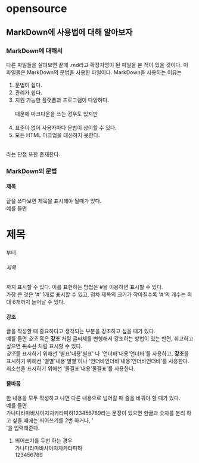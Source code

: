 # opensource
## MarkDown에 사용법에 대해 알아보자

### MarkDown에 대해서
다른 파일들을 살펴보면 끝에 .md라고 확장자명이 된 파일을 본 적이 있을 것이다. 이 파일들은 MarkDown의 문법을 사용한 파일이다. MarkDown을 사용하는 이유는
1. 문법이 쉽다.
2. 관리가 쉽다.
3. 지원 가능한 플랫폼과 프로그램이 다양하다. <br><br>
때문에 마크다운을 쓰는 경우도 있지만 <br><br>
1. 표준이 없어 사용자마다 문법이 상이할 수 있다.
2. 모든 HTML 마크업을 대신하지 못한다.
<br>
라는 단점 또한 존재한다.

### MarkDown의 문법
#### 제목
글을 쓰다보면 제목을 표시해야 될때가 있다.  
예를 들면
# 제목
부터
###### 제목
까지 표시할 수 있다.
이를 표현하는 방법은 #을 이용하면 표시할 수 있다. <br>
가장 큰 것은 '#' 1개로 표시할 수 있고, 점차 제목의 크기가 작아질수록 '#'의 개수는 최대 6개까지 늘어날 수 있다.

#### 강조
글을 작성할 때 중요하다고 생각되는 부분을 강조하고 싶을 때가 있다.   
예를 들면 *강조* 혹은 __강조__ 처럼 글씨체를 변형해서 강조하는 방법이 있는 반면, 취고하고 싶으면 ~~취소선~~ 처럼 표시할 수 있다.  
*강조*를 표시하기 위해선 '별표'내용'별표' 나 '언더바'내용'언더바'를 사용하고, **강조**를 표시하기 위해선 '별별'내용'별별'이나 '언더바언더바'내용'언더바언더바'를 사용한다.  
취소선을 표시하기 위해선 '물결표'내용'물결표'를 사용한다.

#### 줄바꿈
한 내용을 모두 작성하고 나면 다른 내용으로 넘어갈 때 줄을 바꿔야 할 때가 있다.  
예를 들면  
가나다라마바사아자차카타파하123456789라는 문장이 있으면 한글과 숫자를 분리 하고 싶을 때에는 띄어쓰기를 2번 하거나, '<br>'을 입력해준다.  
1. 띄어쓰기를 두번 하는 경우  
가나다라마바사아자차카타파하  
123456789
